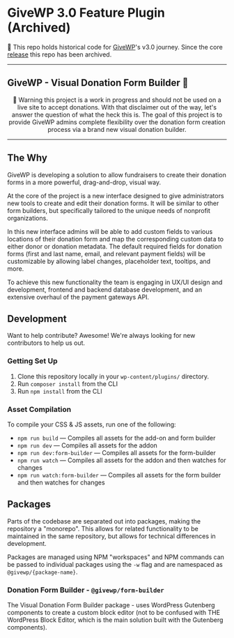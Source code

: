 # GiveWP 3.0 Feature Plugin (Archived)

🛑 This repo holds historical code for [GiveWP](https://github.com/impress-org/givewp)'s v3.0 journey. Since the core [release](https://github.com/impress-org/givewp/releases/tag/3.0.0) this repo has been archived.

---

## GiveWP - Visual Donation Form Builder 💚

<p align="center">🚨 Warning this project is a work in progress and should not be used on a live site to accept donations. With that disclaimer out of the way, let's answer the question of what the heck this is. The goal of this project is to provide GiveWP admins complete flexibility over the donation form creation process via a brand new visual donation builder.</p>

---

## The Why

GiveWP is developing a solution to allow fundraisers to create their donation forms in a more powerful, drag-and-drop, visual way.

At the core of the project is a new interface designed to give administrators new tools to create and edit their donation forms. It will be similar to other form builders, but specifically tailored to the unique needs of nonprofit organizations.

In this new interface admins will be able to add custom fields to various locations of their donation form and map the corresponding custom data to either donor or donation metadata. The default required fields for donation forms (first and last name, email, and relevant payment fields) will be customizable by allowing label changes, placeholder text, tooltips, and more.

To achieve this new functionality the team is engaging in UX/UI design and development, frontend and backend database development, and an extensive overhaul of the payment gateways API.

## Development

Want to help contribute? Awesome! We're always looking for new contributors to help us out.

### Getting Set Up
1. Clone this repository locally in your `wp-content/plugins/` directory.
2. Run `composer install` from the CLI
3. Run `npm install` from the CLI

### Asset Compilation
To compile your CSS & JS assets, run one of the following:
- `npm run build` — Compiles all assets for the add-on and form builder
- `npm run dev` — Compiles all assets for the addon
- `npm run dev:form-builder` — Compiles all assets for the form-builder
- `npm run watch` — Compiles all assets for the addon and then watches for changes
- `npm run watch:form-builder` — Compiles all assets for the form builder and then watches for changes

## Packages

Parts of the codebase are separated out into packages, making the repository a "monorepo". This allows for related functionality to be maintained in the same repository, but allows for technical differences in development.

Packages are managed using NPM "workspaces" and NPM commands can be passed to individual packages using the `-w` flag and are namespaced as `@givewp/{package-name}`.

### Donation Form Builder - `@givewp/form-builder`

The Visual Donation Form Builder package - uses WordPress Gutenberg components to create a custom block editor (not to
be confused with THE WordPress Block Editor, which is the main solution built with the Gutenberg components).
